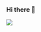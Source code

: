 ### Hi there 👋

<a href="https://sarah-log.tistory.com/" target="_blank">
<img src="https://img.shields.io/badge/Tistory-000000?style=flat&logo=appveyor&logoColor=#FFFFFF"/></a>


<!--
**jeongsoha/jeongsoha** is a ✨ _special_ ✨ repository because its `README.md` (this file) appears on your GitHub profile.

Here are some ideas to get you started:

- 🔭 I’m currently working on ...
- 🌱 I’m currently learning ...
- 👯 I’m looking to collaborate on ...
- 🤔 I’m looking for help with ...
- 💬 Ask me about ...
- 📫 How to reach me: ...
- 😄 Pronouns: ...
- ⚡ Fun fact: ...
-->
